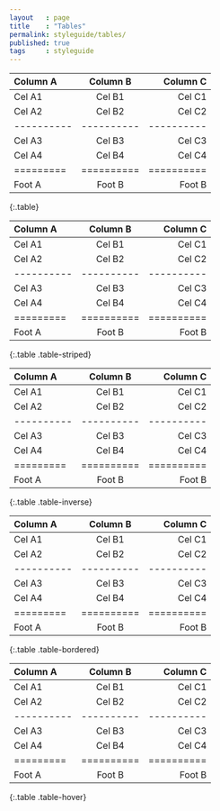 ```yaml
---
layout   : page
title    : "Tables"
permalink: styleguide/tables/
published: true
tags     : styleguide
---
```


| Column A | Column B | Column C |
|:---------|:--------:|---------:|
| Cel A1   | Cel B1   | Cel C1   |
| Cel A2   | Cel B2   | Cel C2   |
|----------|----------|----------|
| Cel A3   | Cel B3   | Cel C3   |
| Cel A4   | Cel B4   | Cel C4   |
| =========|==========|==========|
| Foot A   | Foot B    | Foot B  |
{:.table}

| Column A | Column B | Column C |
|:---------|:--------:|---------:|
| Cel A1   | Cel B1   | Cel C1   |
| Cel A2   | Cel B2   | Cel C2   |
|----------|----------|----------|
| Cel A3   | Cel B3   | Cel C3   |
| Cel A4   | Cel B4   | Cel C4   |
| =========|==========|==========|
| Foot A   | Foot B    | Foot B  |
{:.table .table-striped}

| Column A | Column B | Column C |
|:---------|:--------:|---------:|
| Cel A1   | Cel B1   | Cel C1   |
| Cel A2   | Cel B2   | Cel C2   |
|----------|----------|----------|
| Cel A3   | Cel B3   | Cel C3   |
| Cel A4   | Cel B4   | Cel C4   |
| =========|==========|==========|
| Foot A   | Foot B    | Foot B  |
{:.table .table-inverse}

| Column A | Column B | Column C |
|:---------|:--------:|---------:|
| Cel A1   | Cel B1   | Cel C1   |
| Cel A2   | Cel B2   | Cel C2   |
|----------|----------|----------|
| Cel A3   | Cel B3   | Cel C3   |
| Cel A4   | Cel B4   | Cel C4   |
| =========|==========|==========|
| Foot A   | Foot B    | Foot B  |
{:.table .table-bordered}

| Column A | Column B | Column C |
|:---------|:--------:|---------:|
| Cel A1   | Cel B1   | Cel C1   |
| Cel A2   | Cel B2   | Cel C2   |
|----------|----------|----------|
| Cel A3   | Cel B3   | Cel C3   |
| Cel A4   | Cel B4   | Cel C4   |
| =========|==========|==========|
| Foot A   | Foot B    | Foot B  |
{:.table .table-hover}

